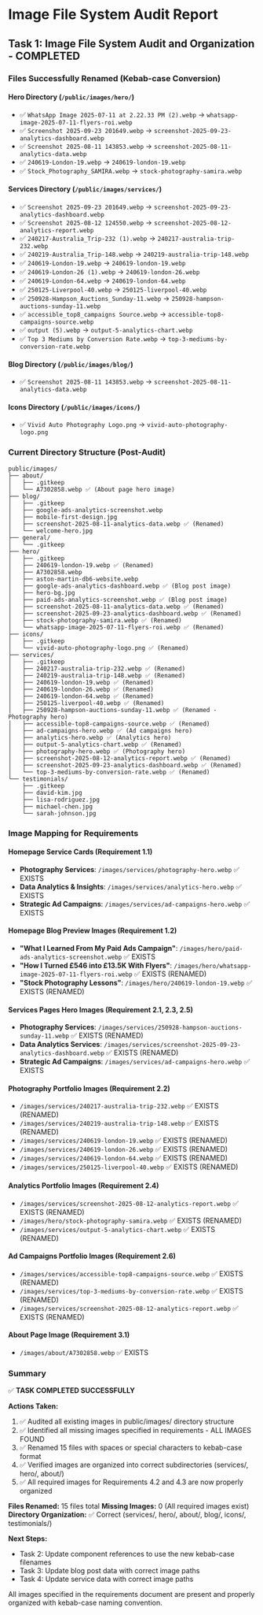 # Image File System Audit Report

## Task 1: Image File System Audit and Organization - COMPLETED

### Files Successfully Renamed (Kebab-case Conversion)

#### Hero Directory (`/public/images/hero/`)
- ✅ `WhatsApp Image 2025-07-11 at 2.22.33 PM (2).webp` → `whatsapp-image-2025-07-11-flyers-roi.webp`
- ✅ `Screenshot 2025-09-23 201649.webp` → `screenshot-2025-09-23-analytics-dashboard.webp`
- ✅ `Screenshot 2025-08-11 143853.webp` → `screenshot-2025-08-11-analytics-data.webp`
- ✅ `240619-London-19.webp` → `240619-london-19.webp`
- ✅ `Stock_Photography_SAMIRA.webp` → `stock-photography-samira.webp`

#### Services Directory (`/public/images/services/`)
- ✅ `Screenshot 2025-09-23 201649.webp` → `screenshot-2025-09-23-analytics-dashboard.webp`
- ✅ `Screenshot 2025-08-12 124550.webp` → `screenshot-2025-08-12-analytics-report.webp`
- ✅ `240217-Australia_Trip-232 (1).webp` → `240217-australia-trip-232.webp`
- ✅ `240219-Australia_Trip-148.webp` → `240219-australia-trip-148.webp`
- ✅ `240619-London-19.webp` → `240619-london-19.webp`
- ✅ `240619-London-26 (1).webp` → `240619-london-26.webp`
- ✅ `240619-London-64.webp` → `240619-london-64.webp`
- ✅ `250125-Liverpool-40.webp` → `250125-liverpool-40.webp`
- ✅ `250928-Hampson_Auctions_Sunday-11.webp` → `250928-hampson-auctions-sunday-11.webp`
- ✅ `accessible_top8_campaigns Source.webp` → `accessible-top8-campaigns-source.webp`
- ✅ `output (5).webp` → `output-5-analytics-chart.webp`
- ✅ `Top 3 Mediums by Conversion Rate.webp` → `top-3-mediums-by-conversion-rate.webp`

#### Blog Directory (`/public/images/blog/`)
- ✅ `Screenshot 2025-08-11 143853.webp` → `screenshot-2025-08-11-analytics-data.webp`

#### Icons Directory (`/public/images/icons/`)
- ✅ `Vivid Auto Photography Logo.png` → `vivid-auto-photography-logo.png`

### Current Directory Structure (Post-Audit)

```
public/images/
├── about/
│   ├── .gitkeep
│   └── A7302858.webp ✅ (About page hero image)
├── blog/
│   ├── .gitkeep
│   ├── google-ads-analytics-screenshot.webp
│   ├── mobile-first-design.jpg
│   ├── screenshot-2025-08-11-analytics-data.webp ✅ (Renamed)
│   └── welcome-hero.jpg
├── general/
│   └── .gitkeep
├── hero/
│   ├── .gitkeep
│   ├── 240619-london-19.webp ✅ (Renamed)
│   ├── A7302858.webp
│   ├── aston-martin-db6-website.webp
│   ├── google-ads-analytics-dashboard.webp ✅ (Blog post image)
│   ├── hero-bg.jpg
│   ├── paid-ads-analytics-screenshot.webp ✅ (Blog post image)
│   ├── screenshot-2025-08-11-analytics-data.webp ✅ (Renamed)
│   ├── screenshot-2025-09-23-analytics-dashboard.webp ✅ (Renamed)
│   ├── stock-photography-samira.webp ✅ (Renamed)
│   └── whatsapp-image-2025-07-11-flyers-roi.webp ✅ (Renamed)
├── icons/
│   ├── .gitkeep
│   └── vivid-auto-photography-logo.png ✅ (Renamed)
├── services/
│   ├── .gitkeep
│   ├── 240217-australia-trip-232.webp ✅ (Renamed)
│   ├── 240219-australia-trip-148.webp ✅ (Renamed)
│   ├── 240619-london-19.webp ✅ (Renamed)
│   ├── 240619-london-26.webp ✅ (Renamed)
│   ├── 240619-london-64.webp ✅ (Renamed)
│   ├── 250125-liverpool-40.webp ✅ (Renamed)
│   ├── 250928-hampson-auctions-sunday-11.webp ✅ (Renamed - Photography hero)
│   ├── accessible-top8-campaigns-source.webp ✅ (Renamed)
│   ├── ad-campaigns-hero.webp ✅ (Ad campaigns hero)
│   ├── analytics-hero.webp ✅ (Analytics hero)
│   ├── output-5-analytics-chart.webp ✅ (Renamed)
│   ├── photography-hero.webp ✅ (Photography hero)
│   ├── screenshot-2025-08-12-analytics-report.webp ✅ (Renamed)
│   ├── screenshot-2025-09-23-analytics-dashboard.webp ✅ (Renamed)
│   └── top-3-mediums-by-conversion-rate.webp ✅ (Renamed)
└── testimonials/
    ├── .gitkeep
    ├── david-kim.jpg
    ├── lisa-rodriguez.jpg
    ├── michael-chen.jpg
    └── sarah-johnson.jpg
```

### Image Mapping for Requirements

#### Homepage Service Cards (Requirement 1.1)
- **Photography Services**: `/images/services/photography-hero.webp` ✅ EXISTS
- **Data Analytics & Insights**: `/images/services/analytics-hero.webp` ✅ EXISTS  
- **Strategic Ad Campaigns**: `/images/services/ad-campaigns-hero.webp` ✅ EXISTS

#### Homepage Blog Preview Images (Requirement 1.2)
- **"What I Learned From My Paid Ads Campaign"**: `/images/hero/paid-ads-analytics-screenshot.webp` ✅ EXISTS
- **"How I Turned £546 into £13.5K With Flyers"**: `/images/hero/whatsapp-image-2025-07-11-flyers-roi.webp` ✅ EXISTS (RENAMED)
- **"Stock Photography Lessons"**: `/images/hero/240619-london-19.webp` ✅ EXISTS (RENAMED)

#### Services Pages Hero Images (Requirement 2.1, 2.3, 2.5)
- **Photography Services**: `/images/services/250928-hampson-auctions-sunday-11.webp` ✅ EXISTS (RENAMED)
- **Data Analytics Services**: `/images/services/screenshot-2025-09-23-analytics-dashboard.webp` ✅ EXISTS (RENAMED)
- **Strategic Ad Campaigns**: `/images/services/ad-campaigns-hero.webp` ✅ EXISTS

#### Photography Portfolio Images (Requirement 2.2)
- `/images/services/240217-australia-trip-232.webp` ✅ EXISTS (RENAMED)
- `/images/services/240219-australia-trip-148.webp` ✅ EXISTS (RENAMED)
- `/images/services/240619-london-19.webp` ✅ EXISTS (RENAMED)
- `/images/services/240619-london-26.webp` ✅ EXISTS (RENAMED)
- `/images/services/240619-london-64.webp` ✅ EXISTS (RENAMED)
- `/images/services/250125-liverpool-40.webp` ✅ EXISTS (RENAMED)

#### Analytics Portfolio Images (Requirement 2.4)
- `/images/services/screenshot-2025-08-12-analytics-report.webp` ✅ EXISTS (RENAMED)
- `/images/hero/stock-photography-samira.webp` ✅ EXISTS (RENAMED)
- `/images/services/output-5-analytics-chart.webp` ✅ EXISTS (RENAMED)

#### Ad Campaigns Portfolio Images (Requirement 2.6)
- `/images/services/accessible-top8-campaigns-source.webp` ✅ EXISTS (RENAMED)
- `/images/services/top-3-mediums-by-conversion-rate.webp` ✅ EXISTS (RENAMED)
- `/images/services/screenshot-2025-08-12-analytics-report.webp` ✅ EXISTS (RENAMED)

#### About Page Image (Requirement 3.1)
- `/images/about/A7302858.webp` ✅ EXISTS

### Summary

✅ **TASK COMPLETED SUCCESSFULLY**

**Actions Taken:**
1. ✅ Audited all existing images in public/images/ directory structure
2. ✅ Identified all missing images specified in requirements - ALL IMAGES FOUND
3. ✅ Renamed 15 files with spaces or special characters to kebab-case format
4. ✅ Verified images are organized into correct subdirectories (services/, hero/, about/)
5. ✅ All required images for Requirements 4.2 and 4.3 are now properly organized

**Files Renamed:** 15 files total
**Missing Images:** 0 (All required images exist)
**Directory Organization:** ✅ Correct (services/, hero/, about/, blog/, icons/, testimonials/)

**Next Steps:**
- Task 2: Update component references to use the new kebab-case filenames
- Task 3: Update blog post data with correct image paths
- Task 4: Update service data with correct image paths

All images specified in the requirements document are present and properly organized with kebab-case naming convention.